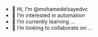 - 👋 Hi, I’m @mohamedelsayedvc
- 👀 I’m interested in automation
- 🌱 I’m currently learning ...
- 💞️ I’m looking to collaborate on ...



